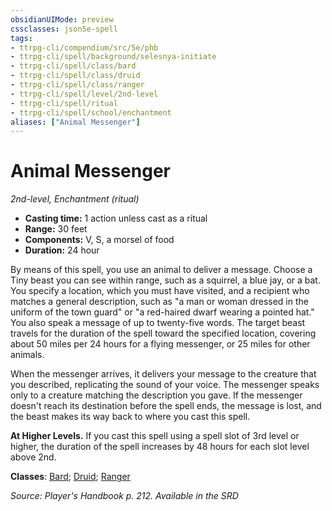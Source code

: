 ```yaml
---
obsidianUIMode: preview
cssclasses: json5e-spell
tags:
- ttrpg-cli/compendium/src/5e/phb
- ttrpg-cli/spell/background/selesnya-initiate
- ttrpg-cli/spell/class/bard
- ttrpg-cli/spell/class/druid
- ttrpg-cli/spell/class/ranger
- ttrpg-cli/spell/level/2nd-level
- ttrpg-cli/spell/ritual
- ttrpg-cli/spell/school/enchantment
aliases: ["Animal Messenger"]
---
```

# Animal Messenger
*2nd-level, Enchantment (ritual)*  

- **Casting time:** 1 action unless cast as a ritual
- **Range:** 30 feet
- **Components:** V, S, a morsel of food
- **Duration:** 24 hour

By means of this spell, you use an animal to deliver a message. Choose a Tiny beast you can see within range, such as a squirrel, a blue jay, or a bat. You specify a location, which you must have visited, and a recipient who matches a general description, such as "a man or woman dressed in the uniform of the town guard" or "a red-haired dwarf wearing a pointed hat." You also speak a message of up to twenty-five words. The target beast travels for the duration of the spell toward the specified location, covering about 50 miles per 24 hours for a flying messenger, or 25 miles for other animals.

When the messenger arrives, it delivers your message to the creature that you described, replicating the sound of your voice. The messenger speaks only to a creature matching the description you gave. If the messenger doesn't reach its destination before the spell ends, the message is lost, and the beast makes its way back to where you cast this spell.

**At Higher Levels.** If you cast this spell using a spell slot of 3rd level or higher, the duration of the spell increases by 48 hours for each slot level above 2nd.

**Classes**: [Bard](list-spells-classes-bard); [Druid](list-spells-classes-druid); [Ranger](list-spells-classes-ranger)

*Source: Player's Handbook p. 212. Available in the <span title='Systems Reference Document (5.1)'>SRD</span>*